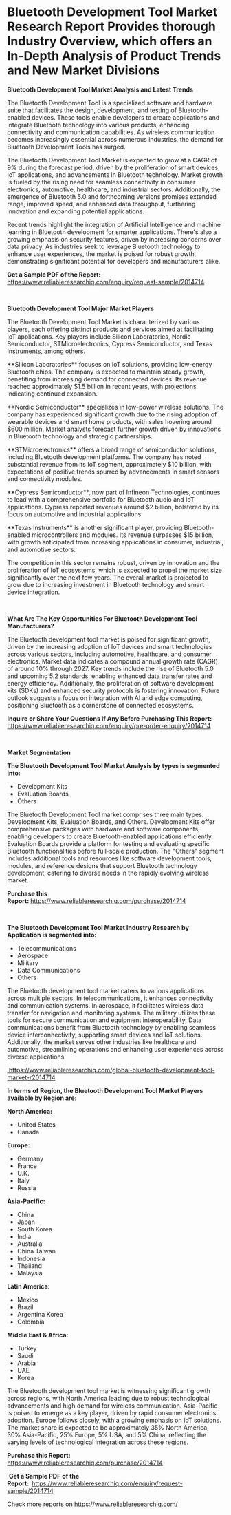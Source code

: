<p><h1>Bluetooth Development Tool Market Research Report Provides thorough Industry Overview, which offers an In-Depth Analysis of Product Trends and New Market Divisions</h1></p><p><strong>Bluetooth Development Tool Market Analysis and Latest Trends</strong></p>
<p><p>The Bluetooth Development Tool is a specialized software and hardware suite that facilitates the design, development, and testing of Bluetooth-enabled devices. These tools enable developers to create applications and integrate Bluetooth technology into various products, enhancing connectivity and communication capabilities. As wireless communication becomes increasingly essential across numerous industries, the demand for Bluetooth Development Tools has surged.</p><p>The Bluetooth Development Tool Market is expected to grow at a CAGR of 9% during the forecast period, driven by the proliferation of smart devices, IoT applications, and advancements in Bluetooth technology. Market growth is fueled by the rising need for seamless connectivity in consumer electronics, automotive, healthcare, and industrial sectors. Additionally, the emergence of Bluetooth 5.0 and forthcoming versions promises extended range, improved speed, and enhanced data throughput, furthering innovation and expanding potential applications.</p><p>Recent trends highlight the integration of Artificial Intelligence and machine learning in Bluetooth development for smarter applications. There's also a growing emphasis on security features, driven by increasing concerns over data privacy. As industries seek to leverage Bluetooth technology to enhance user experiences, the market is poised for robust growth, demonstrating significant potential for developers and manufacturers alike.</p></p>
<p><strong>Get a Sample PDF of the Report:&nbsp;</strong> <a href="https://www.reliableresearchiq.com/enquiry/request-sample/2014714?utm_campaign=1900&utm_medium=2&utm_source=Github&utm_content=ia&utm_term=17012025&utm_id=bluetooth-development-tool">https://www.reliableresearchiq.com/enquiry/request-sample/2014714</a></p>
<p>&nbsp;</p>
<p><strong>Bluetooth Development Tool Major Market Players</strong></p>
<p><p>The Bluetooth Development Tool Market is characterized by various players, each offering distinct products and services aimed at facilitating IoT applications. Key players include Silicon Laboratories, Nordic Semiconductor, STMicroelectronics, Cypress Semiconductor, and Texas Instruments, among others.</p><p>**Silicon Laboratories** focuses on IoT solutions, providing low-energy Bluetooth chips. The company is expected to maintain steady growth, benefiting from increasing demand for connected devices. Its revenue reached approximately $1.5 billion in recent years, with projections indicating continued expansion.</p><p>**Nordic Semiconductor** specializes in low-power wireless solutions. The company has experienced significant growth due to the rising adoption of wearable devices and smart home products, with sales hovering around $600 million. Market analysts forecast further growth driven by innovations in Bluetooth technology and strategic partnerships.</p><p>**STMicroelectronics** offers a broad range of semiconductor solutions, including Bluetooth development platforms. The company has noted substantial revenue from its IoT segment, approximately $10 billion, with expectations of positive trends spurred by advancements in smart sensors and connectivity modules.</p><p>**Cypress Semiconductor**, now part of Infineon Technologies, continues to lead with a comprehensive portfolio for Bluetooth audio and IoT applications. Cypress reported revenues around $2 billion, bolstered by its focus on automotive and industrial applications.</p><p>**Texas Instruments** is another significant player, providing Bluetooth-enabled microcontrollers and modules. Its revenue surpasses $15 billion, with growth anticipated from increasing applications in consumer, industrial, and automotive sectors.</p><p>The competition in this sector remains robust, driven by innovation and the proliferation of IoT ecosystems, which is expected to propel the market size significantly over the next few years. The overall market is projected to grow due to increasing investment in Bluetooth technology and smart device integration.</p></p>
<p>&nbsp;</p>
<p><strong>What Are The Key Opportunities For Bluetooth Development Tool Manufacturers?</strong></p>
<p><p>The Bluetooth development tool market is poised for significant growth, driven by the increasing adoption of IoT devices and smart technologies across various sectors, including automotive, healthcare, and consumer electronics. Market data indicates a compound annual growth rate (CAGR) of around 10% through 2027. Key trends include the rise of Bluetooth 5.0 and upcoming 5.2 standards, enabling enhanced data transfer rates and energy efficiency. Additionally, the proliferation of software development kits (SDKs) and enhanced security protocols is fostering innovation. Future outlook suggests a focus on integration with AI and edge computing, positioning Bluetooth as a cornerstone of connected ecosystems.</p></p>
<p><strong>Inquire or Share Your Questions If Any Before Purchasing This Report:</strong> <a href="https://www.reliableresearchiq.com/enquiry/pre-order-enquiry/2014714?utm_campaign=1900&utm_medium=2&utm_source=Github&utm_content=ia&utm_term=17012025&utm_id=bluetooth-development-tool">https://www.reliableresearchiq.com/enquiry/pre-order-enquiry/2014714</a></p>
<p>&nbsp;</p>
<p><strong>Market Segmentation</strong></p>
<p><strong>The Bluetooth Development Tool Market Analysis by types is segmented into:</strong></p>
<p><ul><li>Development Kits</li><li>Evaluation Boards</li><li>Others</li></ul></p>
<p><p>The Bluetooth Development Tool market comprises three main types: Development Kits, Evaluation Boards, and Others. Development Kits offer comprehensive packages with hardware and software components, enabling developers to create Bluetooth-enabled applications efficiently. Evaluation Boards provide a platform for testing and evaluating specific Bluetooth functionalities before full-scale production. The "Others" segment includes additional tools and resources like software development tools, modules, and reference designs that support Bluetooth technology development, catering to diverse needs in the rapidly evolving wireless market.</p></p>
<p><strong>Purchase this Report:&nbsp;</strong><a href="https://www.reliableresearchiq.com/purchase/2014714?utm_campaign=1900&utm_medium=2&utm_source=Github&utm_content=ia&utm_term=17012025&utm_id=bluetooth-development-tool">https://www.reliableresearchiq.com/purchase/2014714</a></p>
<p>&nbsp;</p>
<p><strong>The Bluetooth Development Tool Market Industry Research by Application is segmented into:</strong></p>
<p><ul><li>Telecommunications</li><li>Aerospace</li><li>Military</li><li>Data Communications</li><li>Others</li></ul></p>
<p><p>The Bluetooth development tool market caters to various applications across multiple sectors. In telecommunications, it enhances connectivity and communication systems. In aerospace, it facilitates wireless data transfer for navigation and monitoring systems. The military utilizes these tools for secure communication and equipment interoperability. Data communications benefit from Bluetooth technology by enabling seamless device interconnectivity, supporting smart devices and IoT solutions. Additionally, the market serves other industries like healthcare and automotive, streamlining operations and enhancing user experiences across diverse applications.</p></p>
<p><a href="https://www.reliableresearchiq.com/global-bluetooth-development-tool-market-r2014714?utm_campaign=1900&utm_medium=2&utm_source=Github&utm_content=ia&utm_term=17012025&utm_id=bluetooth-development-tool">&nbsp;https://www.reliableresearchiq.com/global-bluetooth-development-tool-market-r2014714</a></p>
<p><strong>In terms of Region, the Bluetooth Development Tool Market Players available by Region are:</strong></p>
<p>
    <p> <strong> North America: </strong>
        <ul>
            <li>United States</li>
            <li>Canada</li>
        </ul>
        </p> 
    <p> <strong> Europe: </strong>
        <ul>
            <li>Germany</li>
            <li>France</li>
            <li>U.K.</li>
            <li>Italy</li>
            <li>Russia</li>
        </ul>
        </p> 
    <p> <strong> Asia-Pacific: </strong>
        <ul>
            <li>China</li>
            <li>Japan</li>
            <li>South Korea</li>
            <li>India</li>
            <li>Australia</li>
            <li>China Taiwan</li>
            <li>Indonesia</li>
            <li>Thailand</li>
            <li>Malaysia</li>
        </ul>
        </p> 
    <p> <strong> Latin America: </strong>
        <ul>
            <li>Mexico</li>
            <li>Brazil</li>
            <li>Argentina Korea</li>
            <li>Colombia</li>
        </ul>
        </p> 
    <p> <strong> Middle East & Africa: </strong>
        <ul>
            <li>Turkey</li>
            <li>Saudi</li>
            <li>Arabia</li>
            <li>UAE</li>
            <li>Korea</li>
        </ul>
    </p>
    </p>
<p><p>The Bluetooth development tool market is witnessing significant growth across regions, with North America leading due to robust technological advancements and high demand for wireless communication. Asia-Pacific is poised to emerge as a key player, driven by rapid consumer electronics adoption. Europe follows closely, with a growing emphasis on IoT solutions. The market share is expected to be approximately 35% North America, 30% Asia-Pacific, 25% Europe, 5% USA, and 5% China, reflecting the varying levels of technological integration across these regions.</p></p>
<p><strong>Purchase this Report: </strong><a href="https://www.reliableresearchiq.com/purchase/2014714?utm_campaign=1900&utm_medium=2&utm_source=Github&utm_content=ia&utm_term=17012025&utm_id=bluetooth-development-tool">https://www.reliableresearchiq.com/purchase/2014714</a></p>
<p>&nbsp;<strong>Get a Sample PDF of the Report:&nbsp;&nbsp;</strong><a href="https://www.reliableresearchiq.com/enquiry/request-sample/2014714?utm_campaign=1900&utm_medium=2&utm_source=Github&utm_content=ia&utm_term=17012025&utm_id=bluetooth-development-tool">https://www.reliableresearchiq.com/enquiry/request-sample/2014714</a></p>
<p><strong></strong></p>
<p>Check more reports on <a href="https://www.reliableresearchiq.com/?utm_campaign=1900&utm_medium=2&utm_source=Github&utm_content=ia&utm_term=17012025&utm_id=bluetooth-development-tool">https://www.reliableresearchiq.com/</a></p>